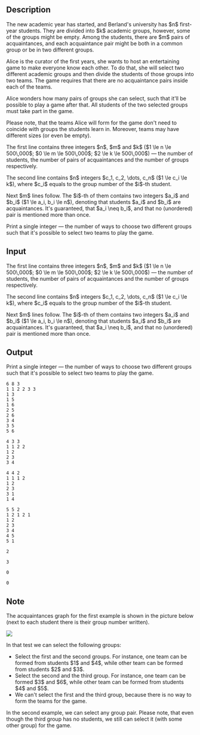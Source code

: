 ## Description

<div><p>The new academic year has started, and Berland's university has $n$ first-year students. They are divided into $k$ academic groups, however, some of the groups might be empty. Among the students, there are $m$ pairs of acquaintances, and each acquaintance pair might be both in a common group or be in two different groups.</p><p>Alice is the curator of the first years, she wants to host an entertaining game to make everyone know each other. To do that, she will select two different academic groups and then divide the students of those groups into two teams. The game requires that there are no acquaintance pairs inside each of the teams.</p><p>Alice wonders how many pairs of groups she can select, such that it'll be possible to play a game after that. All students of the two selected groups must take part in the game.</p><p>Please note, that the teams Alice will form for the game don't need to coincide with groups the students learn in. Moreover, teams may have different sizes (or even be empty).</p></div><div class="input-specification"><p>The first line contains three integers $n$, $m$ and $k$ ($1 \le n \le 500\,000$; $0 \le m \le 500\,000$; $2 \le k \le 500\,000$)&nbsp;— the number of students, the number of pairs of acquaintances and the number of groups respectively.</p><p>The second line contains $n$ integers $c_1, c_2, \dots, c_n$ ($1 \le c_i \le k$), where $c_i$ equals to the group number of the $i$-th student.</p><p>Next $m$ lines follow. The $i$-th of them contains two integers $a_i$ and $b_i$ ($1 \le a_i, b_i \le n$), denoting that students $a_i$ and $b_i$ are acquaintances. It's guaranteed, that $a_i \neq b_i$, and that no (unordered) pair is mentioned more than once.</p></div><div class="output-specification"><p>Print a single integer&nbsp;— the number of ways to choose two different groups such that it's possible to select two teams to play the game.</p></div>

## Input

<p>The first line contains three integers $n$, $m$ and $k$ ($1 \le n \le 500\,000$; $0 \le m \le 500\,000$; $2 \le k \le 500\,000$)&nbsp;— the number of students, the number of pairs of acquaintances and the number of groups respectively.</p><p>The second line contains $n$ integers $c_1, c_2, \dots, c_n$ ($1 \le c_i \le k$), where $c_i$ equals to the group number of the $i$-th student.</p><p>Next $m$ lines follow. The $i$-th of them contains two integers $a_i$ and $b_i$ ($1 \le a_i, b_i \le n$), denoting that students $a_i$ and $b_i$ are acquaintances. It's guaranteed, that $a_i \neq b_i$, and that no (unordered) pair is mentioned more than once.</p>

## Output

<p>Print a single integer&nbsp;— the number of ways to choose two different groups such that it's possible to select two teams to play the game.</p>





```input1
6 8 3
1 1 2 2 3 3
1 3
1 5
1 6
2 5
2 6
3 4
3 5
5 6
```




```input2
4 3 3
1 1 2 2
1 2
2 3
3 4
```




```input3
4 4 2
1 1 1 2
1 2
2 3
3 1
1 4
```




```input4
5 5 2
1 2 1 2 1
1 2
2 3
3 4
4 5
5 1
```




```output1
2
```




```output2
3
```




```output3
0
```




```output4
0
```



## Note

<p>The acquaintances graph for the first example is shown in the picture below (next to each student there is their group number written).</p><p><img class="tex-graphics" src="file://hUeshuIl.png" style="max-width: 100.0%;max-height: 100.0%;"></p><p>In that test we can select the following groups:</p><ul> <li> Select the first and the second groups. For instance, one team can be formed from students $1$ and $4$, while other team can be formed from students $2$ and $3$. </li><li> Select the second and the third group. For instance, one team can be formed $3$ and $6$, while other team can be formed from students $4$ and $5$. </li><li> We can't select the first and the third group, because there is no way to form the teams for the game. </li></ul><p>In the second example, we can select any group pair. Please note, that even though the third group has no students, we still can select it (with some other group) for the game.</p>
